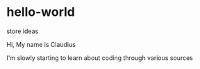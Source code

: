 # hello-world
store ideas

Hi,
My name is Claudius

I'm slowly starting to learn about coding through various sources
